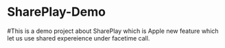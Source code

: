 # SharePlay-Demo

#This is a demo project about SharePlay which is Apple new feature which let us use shared expereience under facetime call.
